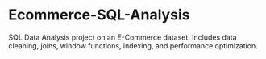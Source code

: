 # Ecommerce-SQL-Analysis
SQL Data Analysis project on an E-Commerce dataset. Includes data cleaning, joins, window functions, indexing, and performance optimization.
